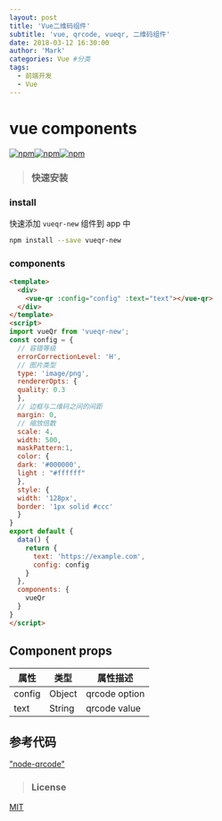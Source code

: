 ```yaml
---
layout: post
title: 'Vue二维码组件'
subtitle: 'vue, qrcode, vueqr, 二维码组件'
date: 2018-03-12 16:30:00
author: 'Mark'
categories: Vue #分类
tags:
  - 前端开发
  - Vue
---
```


# vue components

[![npm](https://img.shields.io/npm/v/vueqr-new.svg?style=flat-square)](https://www.npmjs.com/package/vueqr-new)[![npm](https://img.shields.io/npm/dt/vueqr-new.svg?style=flat-square)](https://www.npmjs.com/package/vueqr-new)[![npm](https://img.shields.io/npm/l/vueqr-new.svg?style=flat-square)](https://github.com/Jack-In/vueQr-new/master/license)

> ### 快速安装

### install

快速添加 `vueqr-new` 组件到 app 中

```bash
npm install --save vueqr-new
```

### components

```html
<template>
  <div>
    <vue-qr :config="config" :text="text"></vue-qr>
  </div>
</template>
<script>
import vueQr from 'vueqr-new';
const config = {
  // 容错等级
  errorCorrectionLevel: 'H',
  // 图片类型
  type: 'image/png',
  rendererOpts: {
  quality: 0.3
  },
  // 边框与二维码之间的间距
  margin: 0,
  // 缩放倍数
  scale: 4,
  width: 500,
  maskPattern:1,
  color: {
  dark: '#000000',
  light : "#ffffff"
  },
  style: {
  width: '128px',
  border: '1px solid #ccc'
  }
}
export default {
  data() {
    return {
      text: 'https://example.com',
      config: config
    }
  },
  components: {
    vueQr
  }
}
</script>
```

## Component props

| 属性   | 类型   | 属性描述      |
| ------ | ------ | ------------- |
| config | Object | qrcode option |
| text   | String | qrcode value  |

## 参考代码

["node-qrcode"](https://github.com/zpao/qrcode.react)

> ### License

[MIT](https://github.com/Jack-In/vueQr-new/blob/master/LICENSE)
